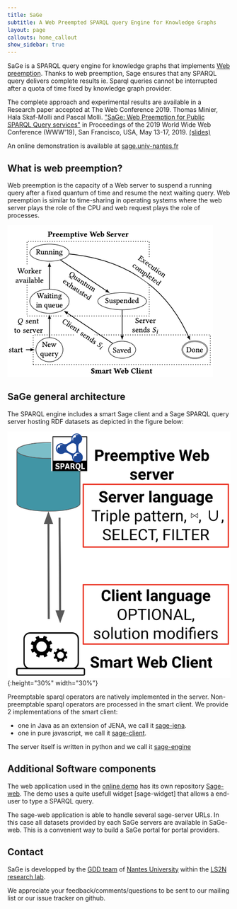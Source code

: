 ```yaml
---
title: SaGe  
subtitle: A Web Preempted SPARQL query Engine for Knowledge Graphs
layout: page
callouts: home_callout
show_sidebar: true
---
```


SaGe is a SPARQL query engine for knowledge graphs that implements [Web preemption](#preemption). Thanks to web preemption, Sage ensures that any SPARQL query delivers complete results ie. Sparql queries cannot be interrupted after a quota of time fixed by knowledge graph provider. 

The complete approach and experimental results are available in a Research paper accepted at The Web Conference 2019. Thomas Minier, Hala Skaf-Molli and Pascal Molli. ["SaGe: Web Preemption for Public SPARQL Query services"](https://hal.archives-ouvertes.fr/hal-02017155/document) in Proceedings of the 2019 World Wide Web Conference (WWW'19), San Francisco, USA, May 13-17, 2019. [(slides)](https://docs.google.com/presentation/d/1zSMKwTq6N6IJFs4jFkOqRzpfooDDoLGhR-3yYRUSij8/present?slide=id.p)

An online demonstration is available at [sage.univ-nantes.fr](http://sage.univ-nantes.fr)



## <a name="preemption"></a>What is web preemption?

Web preemption is the capacity of a Web server to suspend a running query after a fixed quantum of time and resume the
next waiting query. Web preemption is similar to time-sharing in operating systems where the web server plays the role of the CPU and web request plays the role of processes.

![web preemption states](state.png)

## SaGe general architecture

The SPARQL engine includes a smart Sage client and a Sage SPARQL query server hosting RDF datasets as depicted in the figure below:

![smart client](lcls.png){:height="30%" width="30%"}

Preemptable sparql operators are natively implemented in the server. Non-preemptable sparql operators are processed in the smart client. We provide 2 implementations of the smart client:
* one in Java as an extension of JENA, we call it [sage-jena](https://github.com/sage-org/sage-jena). 
* one in pure javascript, we call it [sage-client](https://github.com/sage-org/sage-client).

The server itself is written in python and we call it [sage-engine](https://github.com/sage-org/sage-engine)

## Additional Software components

The web application used in the [online demo](http://sage.univ-nantes.fr) has its own repository [Sage-web](https://github.com/sage-org/sage-web). The demo uses a quite usefull widget [sage-widget] that allows a end-user to type a SPARQL query.

The sage-web application is able to handle several sage-server URLs. In this case all datasets provided by each SaGe servers are available in SaGe-web. This is a convenient way to build a SaGe portal for portal providers.

## Contact

SaGe is developped by the [GDD team](https://sites.google.com/site/gddlina/) of [Nantes University](https://english.univ-nantes.fr/universite-de-nantes-welcome-2405740.kjsp?RH=INSTITUTIONNEL_FR&RF=INSTITUTIONNEL_EN) within the [LS2N research lab](https://www.ls2n.fr/?lang=en).

We appreciate your feedback/comments/questions to be sent to our mailing list or our issue tracker on github.
